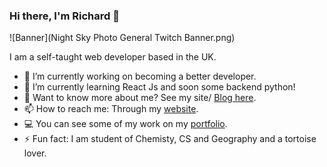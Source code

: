 ### Hi there, I'm Richard 👋

![Banner](Night Sky Photo General Twitch Banner.png)

I am a self-taught web developer based in the UK.

<!-- ![RichardMe123's Github Stats](https://github-readme-stats.vercel.app/api?username=merichard123) -->

<!--
**MeRichard123/MeRichard123** is a ✨ _special_ ✨ repository because its `README.md` (this file) appears on your GitHub profile.-->

- 🔭 I’m currently working on becoming a better developer.
- 🌱 I’m currently learning React Js and soon some backend python!
- 💬 Want to know more about me? See my site/ [Blog here](https://merichard123.github.io/).
- 📫 How to reach me: Through my [website](https://merichard123.github.io/).
- 💻 You can see some of my work on my [portfolio](https://richardcoric.netlify.app/).
- ⚡ Fun fact: I am student of Chemisty, CS and Geography and a tortoise lover.

<!-- - 👯 I’m looking to collaborate on ...
- 🤔 I’m looking for help with ... -->



